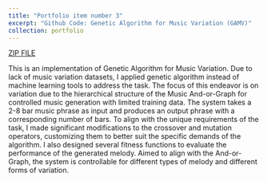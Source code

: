 ```yaml
---
title: "Portfolio item number 3"
excerpt: "Github Code: Genetic Algorithm for Music Variation (GAMV)"
collection: portfolio
---
```


<a href="https://User-tian.github.io/files/Music-Variation-with-Genetic-Algorithm.zip" target="_blank">ZIP FILE</a>


This is an implementation of Genetic Algorithm for Music Variation. Due to lack of music variation datasets, I applied genetic algorithm instead of machine learning tools to address the task. The focus of this endeavor is on variation due to the hierarchical structure of the Music And-or-Graph for controlled music generation with limited training data. The system takes a 2-8 bar music phrase as input and produces an output phrase with a corresponding number of bars. To align with the unique requirements of the task, I made significant modifications to the crossover and mutation operators, customizing them to better suit the specific demands of the algorithm. I also designed several fitness functions to evaluate the performance of the generated melody. Aimed to align with the And-or-Graph, the system is controllable for different types of melody and different forms of variation.
